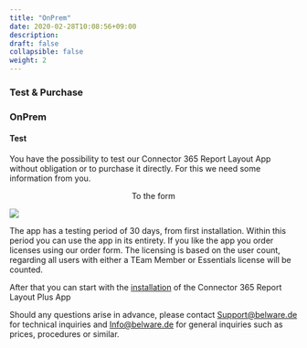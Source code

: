 ```yaml
---
title: "OnPrem"
date: 2020-02-28T10:08:56+09:00
description: 
draft: false
collapsible: false
weight: 2
---
```

### Test & Purchase

### OnPrem

#### Test
You have the possibility to test our Connector 365 Report Layout App without obligation or to purchase it directly. For this we need some information from you.

<p style="text-align: center;">
To the form
</p>

[<img src="/images/apps/Forms_plus.png">](https://forms.office.com/Pages/ResponsePage.aspx?id=wbg8p1B5wk60E37fEWJ6gK10RbLPyuxOs2bKXXZxm8JUM0tNOEJVMlIxUkpOQzJTN0owME5OV0wwNy4u)

The app has a testing period of 30 days, from first installation. Within this period you can use the app in its entirety.
If you like the app you order licenses using our order form.
The licensing is based on the user count, regarding all users with either a TEam Member or Essentials license will be counted.

After that you can start with the [installation](/en-us/apps/report-layout-plus/first-steps/installation/) of the Connector 365 Report Layout Plus App

Should any questions arise in advance, please contact Support@belware.de for technical inquiries and Info@belware.de for general inquiries such as prices, procedures or similar.





